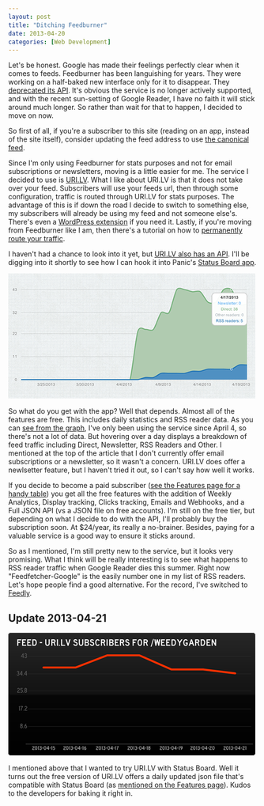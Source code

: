 ```yaml
---
layout: post
title: "Ditching Feedburner"
date: 2013-04-20
categories: [Web Development]
---
```

Let's be honest. Google has made their feelings perfectly clear when it comes to feeds. Feedburner has been languishing for years. They were working on a half-baked new interface only for it to disappear. They [deprecated its API](http://googlecode.blogspot.com/2011/05/spring-cleaning-for-some-of-our-apis.html). It's obvious the service is no longer actively supported, and with the recent sun-setting of Google Reader, I have no faith it will stick around much longer. So rather than wait for that to happen, I decided to move on now.<!--more-->

So first of all, if you're a subscriber to this site (reading on an app, instead of the site itself), consider updating the feed address to use [the canonical feed](http://weedygarden.net/atom.xml).

Since I'm only using Feedburner for stats purposes and not for email subscriptions or newsletters, moving is a little easier for me. The service I decided to use is [URI.LV](http://uri.lv/). What I like about URI.LV is that it does not take over your feed. Subscribers will use your feeds url, then through some configuration, traffic is routed through URI.LV for stats purposes. The advantage of this is if down the road I decide to switch to something else, my subscribers will already be using my feed and not someone else's. There's even a [WordPress extension](http://wordpress.org/extend/plugins/urilv-feed/) if you need it. Lastly, if you're moving from Feedburner like I am, then there's a tutorial on how to [permanently route your traffic](http://uri.lv/feeds/migrate).

I haven't had a chance to look into it yet, but [URI.LV also has an API](http://uri.lv/api). I'll be digging into it shortly to see how I can hook it into Panic's [Status Board app](http://www.panic.com/statusboard/).

<img class="alignright noborder" alt="URI.LV Traffic Chart" title="URI.LV Traffic Chart" src="/images/2013/uri-lv.png">

So what do you get with the app? Well that depends. Almost all of the features are free. This includes daily statistics and RSS reader data. As you can [see from the graph](/images/2013/uri-lv.png), I've only been using the service since April 4, so there's not a lot of data. But hovering over a day displays a breakdown of feed traffic including Direct, Newsletter, RSS Readers and Other. I mentioned at the top of the article that I don't currently offer email subscriptions or a newsletter, so it wasn't a concern. URI.LV does offer a newlsetter feature, but I haven't tried it out, so I can't say how well it works.

If you decide to become a paid subscriber ([see the Features page for a handy table](http://uri.lv/features)) you get all the free features with the addition of Weekly Analytics, Display tracking, Clicks tracking, Emails and Webhooks, and a Full JSON API (vs a JSON file on free accounts). I'm still on the free tier, but depending on what I decide to do with the API, I'll probably buy the subscription soon. At $24/year, its really a no-brainer. Besides, paying for a valuable service is a good way to ensure it sticks around.

So as I mentioned, I'm still pretty new to the service, but it looks very promising. What I think will be really interesting is to see what happens to RSS reader traffic when Google Reader dies this summer. Right now "Feedfetcher-Google" is the easily number one in my list of RSS readers. Let's hope people find a good alternative. For the record, I've switched to [Feedly](feedly.com).

## Update 2013-04-21

<img class="alignright noborder" alt="URI.LV Traffic Chart in Status Board" title="URI.LV Traffic Chart in Status Board" src="/images/2013/uri-lv-status-board.png">

I mentioned above that I wanted to try URI.LV with Status Board. Well it turns out the free version of URI.LV offers a daily updated json file that's compatible with Status Board (as [mentioned on the Features page](http://uri.lv/features)). Kudos to the developers for baking it right in.